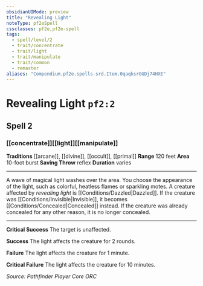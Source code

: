```yaml
---
obsidianUIMode: preview
title: "Revealing Light"
noteType: pf2eSpell
cssclasses: pf2e,pf2e-spell
tags:
  - spell/level/2
  - trait/concentrate
  - trait/light
  - trait/manipulate
  - trait/common
  - remaster
aliases: "Compendium.pf2e.spells-srd.Item.0qaqksrGGDj74HXE" 
---
```

# Revealing Light  `pf2:2`  
## Spell 2
### [[concentrate]][[light]][[manipulate]]
**Traditions** [[arcane]], [[divine]], [[occult]], [[primal]]
**Range** 120 feet
**Area** 10-foot burst
**Saving Throw**  reflex
**Duration** varies
* * * 
A wave of magical light washes over the area. You choose the appearance of the light, such as colorful, heatless flames or sparkling motes. A creature affected by _revealing light_ is [[Conditions/Dazzled|Dazzled]]. If the creature was [[Conditions/Invisible|Invisible]], it becomes [[Conditions/Concealed|Concealed]] instead. If the creature was already concealed for any other reason, it is no longer concealed.

* * *

**Critical Success** The target is unaffected.

**Success** The light affects the creature for 2 rounds.

**Failure** The light affects the creature for 1 minute.

**Critical Failure** The light affects the creature for 10 minutes.

*Source: Pathfinder Player Core*
*ORC*
